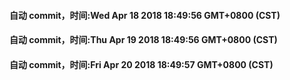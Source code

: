 #### 自动 commit，时间:Wed Apr 18 2018 18:49:56 GMT+0800 (CST)
#### 自动 commit，时间:Thu Apr 19 2018 18:49:56 GMT+0800 (CST)
#### 自动 commit，时间:Fri Apr 20 2018 18:49:57 GMT+0800 (CST)
